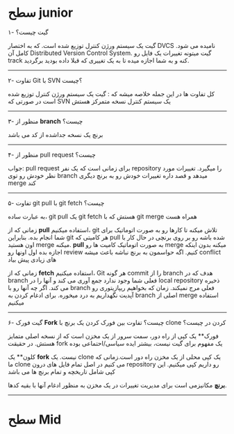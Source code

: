 # سطح junior

۱- گیت چیست؟

گیت یک سیستم ورژن کنترل توزیع شده است. که به اختصار DVCS نامیده می شود. کامل آن Distributed Version Control System. گیت
میتونه تغییرات یک فایل رو track کنه و به شما اجازه میده تا به یک تغییری که قبلا داده بودید برگردید.


--- 

۲- تفاوت Git با SVN ؟چیست

کل تفاوت ها در این جمله خلاصه میشه که : گیت یک سیستم ورژن کنترل توزیع شده است در صورتی که SVN یک سیستم کنترل نسخه متمرکز
هستش

--- 

۳- منظور از **branch** چیست؟

برنچ یک نسخه جداشده از کد می باشد

---

۴- منظور از pull request چیست؟

جواب: pull request برای زمانی است که یک نفر repository را میگیرد. تغییرات مورد نظر خودش رو توی branch میدهد و قصد داره
تغییرات خودش رو به برنچ دیگری merge کند

---

۵- تفاوت git pull با git fetch چیست؟

به عبارت ساده، git pull یک git fetch هستش که با git merge همراه هست

زمانی که از **pull** استفاده میکنیم، git تلاش میکنه تا کارها رو به صورت اتوماتیک برای شما انجام بده. بنابراین git هر کامیتی که pull شده باشه رو بر روی برنچی در حال کار با اون هستید merge میکنه. **pull** به صورت اتوماتیک کامیت ها رو merge میکنه بدون اینکه اجازه بده اول اونها رو review کنیم. اگه حواسمون به برنچ نباشه باعث میشه conflict های زیادی پیش بیاد


زمانی که از **fetch** استفاده میکنیم، Git هر گونه commit را از branch هدف که در branch فعلی شما وجود ندارد جمع آوری می کند و آنها را در local repository ذخیره می کند. اگر چه آنها رو با branch فعلی مرج نمیکند. زمان که بخواهیم ریپازیتوری رو آپدیت نگهداریم به درد میخوره. برای ادغام کردن به branch اصلی از merge استفاده میکنیم



--- 

۶- گیت فورک **Fork** چیست؟ تفاوت بین فورک کردن یک برنچ با clone کردن در چیست؟


فورک** یک کپی از راه دور، سمت سرور از یک مخزن است که از نسخه اصلی متمایز هستش. در حقیقت fork یک مفهوم برای گیت نیست، بیشتر ایده سیاسی/احتماعی بوده

کلون** یک **fork** نیست. یک clone یک کپی محلی از یک مخزن راه دور است.زمانی که ما clone می کنیم در اصل تمام فایل های درون repository رو داریم کپی میکنیم. این کپی شامل تاریخچه و تمام برنچ ها می باشد

**برنچ** مکانیزمی است برای مدیریت تغییرات در یک مخزن به منظور ادغام آنها با بقیه کدها.

---

# سطح Mid


